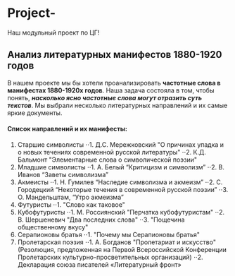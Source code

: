 # Project-
Наш модульный проект по ЦГ! 

## Анализ литературных манифестов 1880-1920 годов

В нашем проекте мы бы хотели проанализировать **частотные слова в манифестах 1880-1920х годов**. Наша задача состояла в том, чтобы понять, *__насколько ясно частотные слова могут отразить суть текстов__*. Мы выбрали несколько литературных направлений и их самые яркие документы. 
#### Список направлений и их манифесты:  
1. Старшие символисты 
⋅⋅1. Д.С. Мережковский "О причинах упадка и о новых течениях современной русской литературы"
⋅⋅2. К.Д. Бальмонт "Элементарные слова о символической поэзии"
2. Младшие символисты 
⋅⋅1. А. Белый “Критицизм и символизм”
⋅⋅2. В. Иванов “Заветы символизма”
3. Акмеисты 
⋅⋅1. Н. Гумилев “Наследие символизма и акмеизм” 
⋅⋅2. С. Городецкий “Некоторые течения в современной русской поэзии” 
⋅⋅3. О. Мандельштам, “Утро акмеизма” 
4. Футуристы 
⋅⋅1. "Слово как таковое"
5. Кубофутуристы 
⋅⋅1. М. Россиянский "Перчатка кубофутуристам"
⋅⋅2. В. Шершеневич "Два последних слова"
⋅⋅3. "Пощечина общественному вкусу" 
6. Серапионовы братья 
⋅⋅1. "Почему мы Серапионовы братья" 
7. Пролетарская поэзия 
⋅⋅1. А. Богданов "Пролетариат и искусство" (Резолюция, предложенная на Первой Всероссийской Конференции Пролетарских культурно-просветительных организаций)
⋅⋅2. Декларация союза писателей «Литературный фронт»





